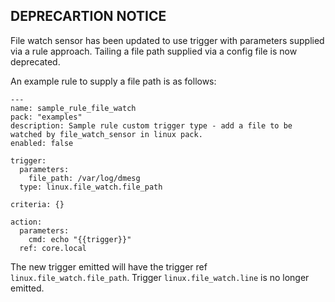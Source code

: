 ## DEPRECARTION NOTICE

File watch sensor has been updated to use trigger with parameters supplied via a rule approach. Tailing a file path supplied via a config file is now deprecated. 

An example rule to supply a file path is as follows:

```
---
name: sample_rule_file_watch
pack: "examples"
description: Sample rule custom trigger type - add a file to be watched by file_watch_sensor in linux pack.
enabled: false

trigger:
  parameters:
    file_path: /var/log/dmesg
  type: linux.file_watch.file_path

criteria: {}

action:
  parameters:
    cmd: echo "{{trigger}}"
  ref: core.local

```

The new trigger emitted will have the trigger ref ``linux.file_watch.file_path``. Trigger ``linux.file_watch.line`` is no longer emitted.
